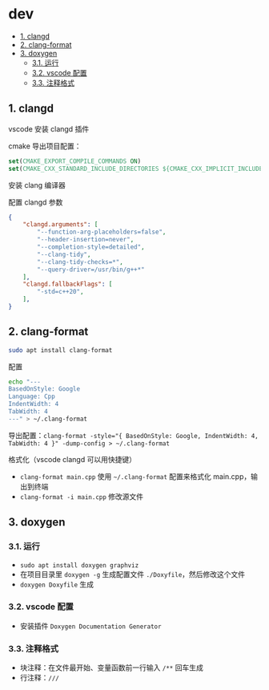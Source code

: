 # dev

- [1. clangd](#1-clangd)
- [2. clang-format](#2-clang-format)
- [3. doxygen](#3-doxygen)
  - [3.1. 运行](#31-运行)
  - [3.2. vscode 配置](#32-vscode-配置)
  - [3.3. 注释格式](#33-注释格式)

## 1. clangd

vscode 安装 clangd 插件

cmake 导出项目配置：

```cmake
set(CMAKE_EXPORT_COMPILE_COMMANDS ON)
set(CMAKE_CXX_STANDARD_INCLUDE_DIRECTORIES ${CMAKE_CXX_IMPLICIT_INCLUDE_DIRECTORIES})
```

安装 clang 编译器

配置 clangd 参数

```json
{
    "clangd.arguments": [
        "--function-arg-placeholders=false",
        "--header-insertion=never",
        "--completion-style=detailed",
        "--clang-tidy",
        "--clang-tidy-checks=*",
        "--query-driver=/usr/bin/g++*"
    ],
    "clangd.fallbackFlags": [
        "-std=c++20",
    ],
}
```

## 2. clang-format

```sh
sudo apt install clang-format
```

配置

```sh
echo "---
BasedOnStyle: Google
Language: Cpp
IndentWidth: 4
TabWidth: 4
---" > ~/.clang-format
```

导出配置：`clang-format -style="{ BasedOnStyle: Google, IndentWidth: 4, TabWidth: 4 }" -dump-config > ~/.clang-format`

格式化（vscode clangd 可以用快捷键）

- `clang-format main.cpp` 使用 `~/.clang-format` 配置来格式化 main.cpp，输出到终端
- `clang-format -i main.cpp` 修改源文件

## 3. doxygen

### 3.1. 运行

- `sudo apt install doxygen graphviz`
- 在项目目录里 `doxygen -g` 生成配置文件 `./Doxyfile`，然后修改这个文件
- `doxygen Doxyfile` 生成

### 3.2. vscode 配置

- 安装插件 `Doxygen Documentation Generator`

### 3.3. 注释格式

- 块注释：在文件最开始、变量函数前一行输入 `/**` 回车生成
- 行注释：`///`
